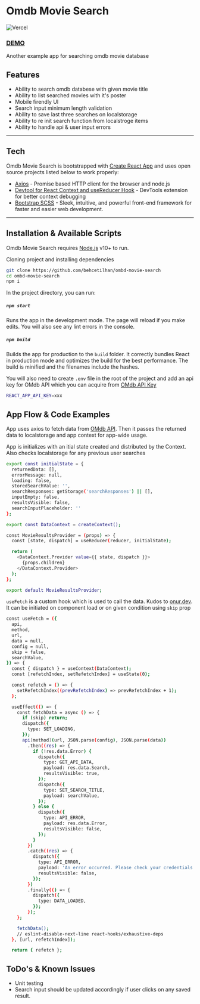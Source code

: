 # Omdb Movie Search

![Vercel](http://therealsujitk-vercel-badge.vercel.app/?app=ombd-movie-search)
### [DEMO](https://ombd-movie-search-behcetilhan.vercel.app/)
Another example app for searching omdb movie database

## Features

- Ability to search omdb databese with given movie title
- Ability to list searched movies with it's poster
- Mobile firendly UI
- Search input minimum length validation
- Ability to save last three searches on localstorage 
- Ability to re init search function from localstroge items
- Ability to handle api & user input errors

---
## Tech

Omdb Movie Search is bootstrapped with [Create React App](https://github.com/facebook/create-react-app) and uses open source projects listed below to work properly:

- [Axios](https://github.com/axios/axios) - Promise based HTTP client for the browser and node.js
- [Devtool for React Context and useReducer Hook](https://github.com/deeppatel234/react-context-devtool) - DevTools extension for better context debugging
- [Bootstrap SCSS](https://www.npmjs.com/package/bootstrap-scss) - Sleek, intuitive, and powerful front-end framework for faster and easier web development.

---
## Installation & Available Scripts

Omdb Movie Search requires [Node.js](https://nodejs.org/) v10+ to run.

Cloning project and installing dependencies

```sh
git clone https://github.com/behcetilhan/ombd-movie-search
cd ombd-movie-search
npm i
```

In the project directory, you can run:

##### `npm start`
Runs the app in the development mode. The page will reload if you make edits.
You will also see any lint errors in the console.

##### `npm build`
Builds the app for production to the `build` folder. It correctly bundles React in production mode and optimizes the build for the best performance.
The build is minified and the filenames include the hashes.

You will also need to create `.env` file in the root of the project and add an api key for OMdb API which you can acquire from [OMdb API Key](http://www.omdbapi.com/apikey.aspx)
```sh
REACT_APP_API_KEY=xxx
```
## App Flow & Code Examples

App uses axios to fetch data from [OMdb API](http://www.omdbapi.com/). Then it passes the returned data to localstorage and app context for app-wide usage.

App is initializes with an itial state created and distributed by the Context. Also checks localstorage for any previous user searches

```sh
export const initialState = {
  returnedData: [],
  errorMessage: null,
  loading: false,
  storedSearchValue: '',
  searchResponses: getStorage('searchResponses') || [],
  inputEmpty: false,
  resultsVisible: false,
  searchInputPlaceholder: ''
};

export const DataContext = createContext();

const MovieResultsProvider = (props) => {
  const [state, dispatch] = useReducer(reducer, initialState);

  return (
    <DataContext.Provider value={{ state, dispatch }}>
      {props.children}
    </DataContext.Provider>
  );
};

export default MovieResultsProvider;
```

`useFetch` is a custom hook which is used to call the data. Kudos to [onur.dev](https://onur.dev/writing/useFetch-react-hook). It can be initiated on component load or on given condition using `skip` prop

```sh
const useFetch = ({
  api,
  method,
  url,
  data = null,
  config = null,
  skip = false,
  searchValue,
}) => {
  const { dispatch } = useContext(DataContext);
  const [refetchIndex, setRefetchIndex] = useState(0);

  const refetch = () => {
    setRefetchIndex((prevRefetchIndex) => prevRefetchIndex + 1);
  };

  useEffect(() => {
    const fetchData = async () => {
      if (skip) return;
      dispatch({
        type: SET_LOADING,
      });
      api[method](url, JSON.parse(config), JSON.parse(data))
        .then((res) => {
          if (!res.data.Error) {
            dispatch({
              type: GET_API_DATA,
              payload: res.data.Search,
              resultsVisible: true,
            });
            dispatch({
              type: SET_SEARCH_TITLE,
              payload: searchValue,
            });
          } else {
            dispatch({
              type: API_ERROR,
              payload: res.data.Error,
              resultsVisible: false,
            });
          }
        })
        .catch((res) => {
          dispatch({
            type: API_ERROR,
            payload: 'An error occurred. Please check your credentials',
            resultsVisible: false,
          });
        })
        .finally(() => {
          dispatch({
            type: DATA_LOADED,
          });
        });
    };

    fetchData();
    // eslint-disable-next-line react-hooks/exhaustive-deps
  }, [url, refetchIndex]);

  return { refetch };
```

## ToDo's & Known Issues

- Unit testing
- Search input should be updated accordingly if user clicks on any saved result.

